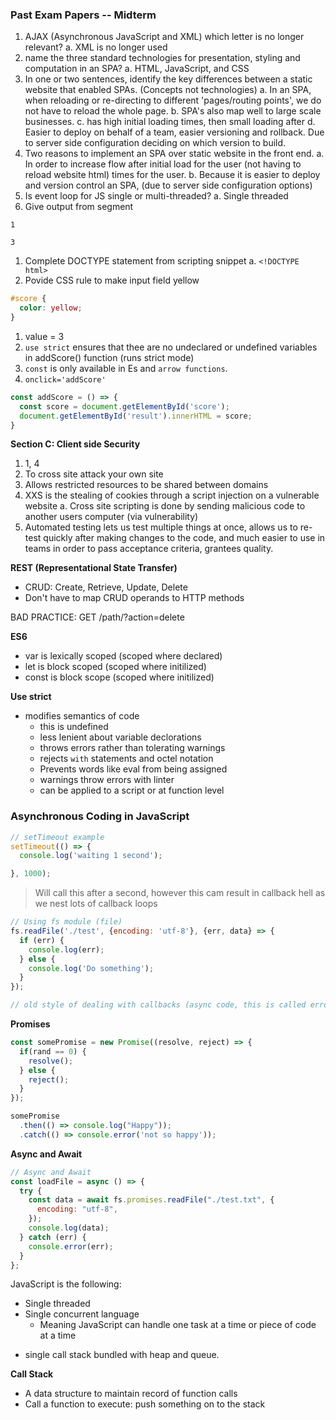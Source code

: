 ### Past Exam Papers -- Midterm

1. AJAX (Asynchronous JavaScript and XML) which letter is no longer relevant?
  a. XML is no longer used
2. name the three standard technologies for presentation, styling and computation in an SPA?
  a. HTML, JavaScript, and CSS
3. In one or two sentences, identify the key differences between a static website that enabled SPAs. (Concepts not technologies)
  a. In an SPA, when reloading or re-directing to different 'pages/routing points', we do not have to reload the whole page.
  b. SPA's also map well to large scale businesses.
  c. has high initial loading times, then small loading after
  d. Easier to deploy on behalf of a team, easier versioning and rollback. Due to server side configuration deciding on which version to build.
4. Two reasons to implement an SPA over static website in the front end.
  a. In order to increase flow after initial load for the user (not having to reload website html) times for the user.
  b. Because it is easier to deploy and version control an SPA, (due to server side configuration options)
5. Is event loop for JS single or multi-threaded?
  a. Single threaded
6. Give output from segment

```
1

3
```

1. Complete DOCTYPE statement from scripting snippet
  a. `<!DOCTYPE html>`
2. Povide CSS rule to make input field yellow

```css
#score {
  color: yellow;
}
```

1. value = 3
2. `use strict` ensures that thee are no undeclared or undefined variables in addScore() function (runs strict mode)
3. `const` is only available in Es and `arrow functions`.
4. `onclick='addScore'`

```Javascript
const addScore = () => {
  const score = document.getElementById('score');
  document.getElementById('result').innerHTML = score;
}
```

**Section C: Client side Security**

1. 1, 4
2. To cross site attack your own site
3. Allows restricted resources to be shared between domains
4. XXS is the stealing of cookies through a script injection on a vulnerable website
  a. Cross site scripting is done by sending malicious code to another users computer (via vulnerability)
5. Automated testing lets us test multiple things at once, allows us to re-test quickly after making changes to the code, and much easier to use in teams in order to pass acceptance criteria, grantees quality.


**REST (Representational State Transfer)**

- CRUD: Create, Retrieve, Update, Delete
- Don't have to map CRUD operands to HTTP methods

BAD PRACTICE: GET /path/?action=delete

**ES6** 

- var is lexically scoped (scoped where declared)
- let is block scoped (scoped where initilized)
- const is block scope (scoped where initilized)

**Use strict**

- modifies semantics of code
  * this is undefined
  * less lenient about variable declorations
  * throws errors rather than tolerating warnings
  * rejects `with` statements and octel notation
  * Prevents words like eval from being assigned 
  * warnings throw errors with linter
  * can be applied to a script or at function level

### Asynchronous Coding in JavaScript 

```JavaScript
// setTimeout example
setTimeout(() => {
  console.log('waiting 1 second');

}, 1000);
```

> Will call this after a second, however this cam result in callback hell as we nest lots of callback loops

```Javascript
// Using fs module (file)
fs.readFile('./test', {encoding: 'utf-8'}, {err, data} => {
  if (err) {
    console.log(err);
  } else {
    console.log('Do something');
  }
});

// old style of dealing with callbacks (async code, this is called error first callback methods)
```

**Promises**

```JavaScript
const somePromise = new Promise((resolve, reject) => {
  if(rand == 0) {
    resolve();
  } else {
    reject();
  }
});

somePromise
  .then(() => console.log("Happy"));
  .catch(() => console.error('not so happy'));
```

**Async and Await**

```JavaScript
// Async and Await
const loadFile = async () => {
  try {
    const data = await fs.promises.readFile("./test.txt", {
      encoding: "utf-8",
    });
    console.log(data);
  } catch (err) {
    console.error(err);
  }
};
```

JavaScript is the following:
- Single threaded
- Single concurrent language
  * Meaning JavaScript can handle one task at a time or piece of code at a time
* single call stack bundled with heap and queue. 

**Call Stack**
- A data structure to maintain record of function calls
- Call a function to execute: push something on to the stack



